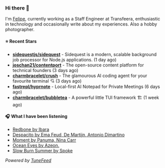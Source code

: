 ### Hi there 👋

I'm [Felipe](https://felipevm.com), currently working as a Staff Engineer at Transfeera, enthusiastic in technology and occasionally write about my experiences. Also a hobby photographer.

#### ⭐ Recent Stars
- **[sidequestjs/sidequest](https://github.com/sidequestjs/sidequest)** - Sidequest is a modern, scalable background job processor for Node.js applications. (1 day ago)
- **[joschan21/contentport](https://github.com/joschan21/contentport)** - The open-source content platform for technical founders (3 days ago)
- **[charmbracelet/crush](https://github.com/charmbracelet/crush)** - The glamourous AI coding agent for your favourite terminal 💘 (3 days ago)
- **[fastrepl/hyprnote](https://github.com/fastrepl/hyprnote)** - Local-first AI Notepad for Private Meetings (6 days ago)
- **[charmbracelet/bubbletea](https://github.com/charmbracelet/bubbletea)** - A powerful little TUI framework 🏗 (1 week ago)

#### 🎧 What I have been listening
- [Redbone by Ibara](https://open.spotify.com/track/2w277hJVHtdr8jtN3yC1Tt)
- [Despacito by Ema Feud, De Martijn, Antonio Dimartino](https://open.spotify.com/track/0hULviWutdMt7zwODJzhxW)
- [Moment by Panuma, Nina Carr](https://open.spotify.com/track/11fQ56KIXCrTjuln0h7juk)
- [Ocean Eyes by Azeon.](https://open.spotify.com/track/6wZQluOAX2BohM2O2pNQzu)
- [Slow Burn Summer by Spoke](https://open.spotify.com/track/4GoLJa9qoKFvSpBBOXNPGd)

_Powered by [TuneFeed](https://tunefeed.app?ref=github.com)_
